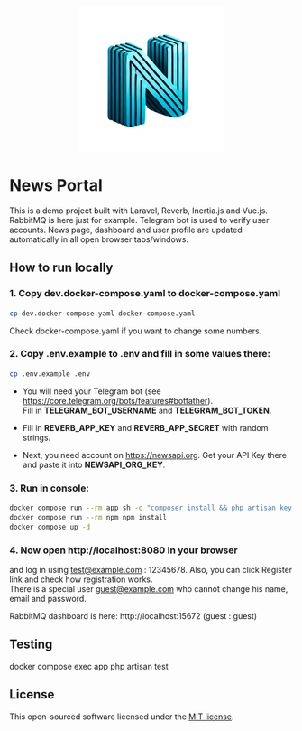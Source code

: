 <div align="center">
    <img alt="News Portal" src="resources/images/logo.png" width="256px">
</div>

# News Portal 

This is a demo project built with Laravel, Reverb, Inertia.js and Vue.js. RabbitMQ is here just for example. Telegram bot is used to verify user accounts. News page, dashboard and user profile are updated automatically in all open browser tabs/windows.

## How to run locally

### 1. Copy dev.docker-compose.yaml to docker-compose.yaml
```bash
cp dev.docker-compose.yaml docker-compose.yaml
```
Check docker-compose.yaml if you want to change some numbers.

### 2. Copy .env.example to .env and fill in some values there:
```bash
cp .env.example .env
```
  - You will need your Telegram bot (see https://core.telegram.org/bots/features#botfather).  
    Fill in __TELEGRAM_BOT_USERNAME__ and __TELEGRAM_BOT_TOKEN__.

  - Fill in __REVERB_APP_KEY__ and __REVERB_APP_SECRET__ with random strings.

  - Next, you need account on https://newsapi.org. Get your API Key there and paste it into __NEWSAPI_ORG_KEY__.

### 3. Run in console:

```bash
docker compose run --rm app sh -c "composer install && php artisan key:generate && php artisan migrate --seed"
docker compose run --rm npm npm install
docker compose up -d

```
### 4. Now open http://localhost:8080 in your browser
and log in using test@example.com : 12345678. Also, you can click Register link and check how registration works.  
There is a special user guest@example.com who cannot change his name, email and password.

RabbitMQ dashboard is here: http://localhost:15672 (guest : guest)

## Testing

docker compose exec app php artisan test

## License

This open-sourced software licensed under the [MIT license](https://opensource.org/licenses/MIT).
